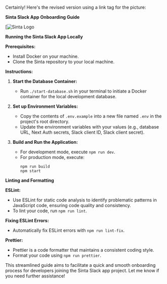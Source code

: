 Certainly! Here's the revised version using a link tag for the picture:

**Sinta Slack App Onboarding Guide**

[![Sinta Logo](https://assets-global.website-files.com/660df2204356cc0ae58476a5/66103735cbac916c3c9b60ae_brandbird%20(13)-p-800.jpg)

**Running the Sinta Slack App Locally**

**Prerequisites:**
- Install Docker on your machine.
- Clone the Sinta repository to your local machine.

**Instructions:**
1. **Start the Database Container:**
   - Run `./start-database.sh` in your terminal to initiate a Docker container for the local development database.

2. **Set up Environment Variables:**
   - Copy the contents of `.env.example` into a new file named `.env` in the project's root directory.
   - Update the environment variables with your values (e.g., database URL, Next Auth secrets, Slack client ID, Slack client secret).

3. **Build and Run the Application:**
   - For development mode, execute `npm run dev`.
   - For production mode, execute:
     ```
     npm run build
     npm start
     ```

**Linting and Formatting**

**ESLint:**
- Use ESLint for static code analysis to identify problematic patterns in JavaScript code, ensuring code quality and consistency.
- To lint your code, run `npm run lint`.

**Fixing ESLint Errors:**
- Automatically fix ESLint errors with `npm run lint-fix`.

**Prettier:**
- Prettier is a code formatter that maintains a consistent coding style.
- Format your code using `npm run prettier`.

This streamlined guide aims to facilitate a quick and smooth onboarding process for developers joining the Sinta Slack app project. Let me know if you need further assistance!
